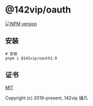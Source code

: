 # @142vip/oauth

[![NPM version](https://img.shields.io/npm/v/@142vip/oauth2.0?labelColor=0b3d52&color=1da469&label=version)](https://www.npmjs.com/package/@142vip/oauth)

## 安装

```shell
# 安装
pnpm i @142vip/oauth2.0
```

## 证书

[MIT](https://opensource.org/license/MIT)

Copyright (c) 2019-present, 142vip 储凡
